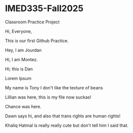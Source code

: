 # IMED335-Fall2025

Classroom Practice Project

Hi, Everyone,

This is our first Github Practice.




Hey, I am Jourdan

Hi, I am Montez.



Hi; this is Dan




Lorem Ipsum





My name is Tony I don't like the texture of beans


Lillian was here, this is my file now suckas!


Chance was here.




Dawn says hi, and also that trans rights are human rights!



Khaliq Hatmal is really really cute but don't tell him I said that.



